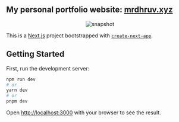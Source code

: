 ## My personal portfolio website: [mrdhruv.xyz](https://mrdhruv.xyz)

<div align="center">
  
  
  ![snapshot](https://github.com/MR-DHRUV/mrdhruv/assets/96336775/de5d0887-0aa5-4ba7-81bd-b3835045b01d)

  
</div>

This is a [Next.js](https://nextjs.org/) project bootstrapped with [`create-next-app`](https://github.com/vercel/next.js/tree/canary/packages/create-next-app).

## Getting Started

First, run the development server:

```bash
npm run dev
# or
yarn dev
# or
pnpm dev
```

Open [http://localhost:3000](http://localhost:3000) with your browser to see the result.

